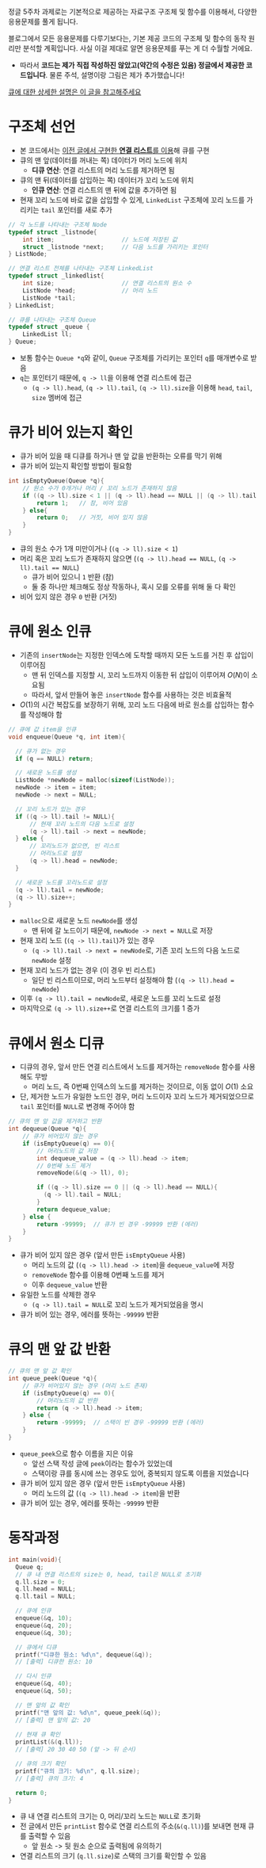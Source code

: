 정글 5주차 과제로는 기본적으로 제공하는 자료구조 구조체 및 함수를 이용해서, 다양한 응용문제를 풀게 됩니다.

블로그에서 모든 응용문제를 다루기보다는, 기본 제공 코드의 구조체 및 함수의 동작 원리만 분석할 계획입니다. 사실 이걸 제대로 알면 응용문제를 푸는 게 더 수월할 거에요.

- 따라서 **코드는 제가 직접 작성하진 않았고(약간의 수정은 있음) 정글에서 제공한 코드입니다**. 물론 주석, 설명이랑 그림은 제가 추가했습니다!

[큐에 대한 상세한 설명은 이 글을 참고해주세요](https://velog.io/@strawberry-tree/PS-%ED%81%90)

# 구조체 선언

- 본 코드에서는 [이전 글에서 구현한 **연결 리스트**를 이용](https://velog.io/@strawberry-tree/C-%EC%97%B0%EA%B2%B0-%EB%A6%AC%EC%8A%A4%ED%8A%B8-%EA%B5%AC%ED%98%84)해 큐를 구현
- 큐의 맨 앞(데이터를 꺼내는 쪽) 데이터가 머리 노드에 위치
  - **디큐 연산**: 연결 리스트의 머리 노드를 제거하면 됨
- 큐의 맨 뒤(데이터를 삽입하는 쪽) 데이터가 꼬리 노드에 위치
  - **인큐 연산**: 연결 리스트의 맨 뒤에 값을 추가하면 됨
- 현재 꼬리 노드에 바로 값을 삽입할 수 있게, `LinkedList` 구조체에 꼬리 노드를 가리키는 `tail` 포인터를 새로 추가

```c
// 각 노드를 나타내는 구조체 Node
typedef struct _listnode{
    int item;                   // 노드에 저장된 값
    struct _listnode *next;     // 다음 노드를 가리키는 포인터
} ListNode;

// 연결 리스트 전체를 나타내는 구조체 LinkedList
typedef struct _linkedlist{
    int size;                   // 연결 리스트의 원소 수
    ListNode *head;             // 머리 노드
    ListNode *tail;
} LinkedList;

// 큐를 나타내는 구조체 Queue
typedef struct _queue {
    LinkedList ll;
} Queue;
```

- 보통 함수는 `Queue *q`와 같이, `Queue` 구조체를 가리키는 포인터 `q`를 매개변수로 받음
- `q`는 포인터기 때문에, `q -> ll`을 이용해 연결 리스트에 접근
  - `(q -> ll).head`, `(q -> ll).tail`, `(q -> ll).size`을 이용해 `head`, `tail`, `size` 멤버에 접근

# 큐가 비어 있는지 확인
- 큐가 비어 있을 때 디큐를 하거나 맨 앞 값을 반환하는 오류를 막기 위해
- 큐가 비어 있는지 확인할 방법이 필요함

```c
int isEmptyQueue(Queue *q){
    // 원소 수가 0개거나 머리 / 꼬리 노드가 존재하지 않음
    if ((q -> ll).size < 1 || (q -> ll).head == NULL || (q -> ll).tail == NULL){
        return 1;   // 참, 비어 있음
    } else{
        return 0;   // 거짓, 비어 있지 않음
    }
}
```

- 큐의 원소 수가 1개 미만이거나 (`(q -> ll).size < 1`)
- 머리 혹은 꼬리 노드가 존재하지 않으면 (`(q -> ll).head == NULL`, `(q -> ll).tail == NULL`)
  - 큐가 비어 있으니 `1` 반환 (참)
  - 둘 중 하나만 체크해도 정상 작동하나, 혹시 모를 오류를 위해 둘 다 확인
- 비어 있지 않은 경우 `0` 반환 (거짓)

# 큐에 원소 인큐

- 기존의 `insertNode`는 지정한 인덱스에 도착할 때까지 모든 노드를 거친 후 삽입이 이루어짐
  - 맨 뒤 인덱스를 지정할 시, 꼬리 노드까지 이동한 뒤 삽입이 이루어져 $O(N)$이 소요됨
  - 따라서, 앞서 만들어 놓은 `insertNode` 함수를 사용하는 것은 비효율적
- $O(1)$의 시간 복잡도를 보장하기 위해, 꼬리 노드 다음에 바로 원소를 삽입하는 함수를 작성해야 함

```c
// 큐에 값 item을 인큐
void enqueue(Queue *q, int item){

  // 큐가 없는 경우 
  if (q == NULL) return;

  // 새로운 노드를 생성
  ListNode *newNode = malloc(sizeof(ListNode));
  newNode -> item = item;
  newNode -> next = NULL;

  // 꼬리 노드가 있는 경우
  if ((q -> ll).tail != NULL){
      // 현재 꼬리 노드의 다음 노드로 설정
      (q -> ll).tail -> next = newNode;
  } else {
      // 꼬리노드가 없으면, 빈 리스트
      // 머리노드로 설정
      (q -> ll).head = newNode;
  }

  // 새로운 노드를 꼬리노드로 설정
  (q -> ll).tail = newNode;
  (q -> ll).size++;
}
```
- `malloc`으로 새로운 노드 `newNode`를 생성
  - 맨 뒤에 갈 노드이기 때문에, `newNode -> next = NULL`로 저장
- 현재 꼬리 노드 (`(q -> ll).tail`)가 있는 경우
  - `(q -> ll).tail -> next = newNode`로, 기존 꼬리 노드의 다음 노드로 `newNode` 설정
- 현재 꼬리 노드가 없는 경우 (이 경우 빈 리스트)
  - 일단 빈 리스트이므로, 머리 노드부터 설정해야 함 (`(q -> ll).head = newNode`)
- 이후 `(q -> ll).tail = newNode`로, 새로운 노드를 꼬리 노드로 설정
- 마지막으로 `(q -> ll).size++`로 연결 리스트의 크기를 1 증가

# 큐에서 원소 디큐

- 디큐의 경우, 앞서 만든 연결 리스트에서 노드를 제거하는 `removeNode` 함수를 사용해도 무방
  - 머리 노드, 즉 0번째 인덱스의 노드를 제거하는 것이므로, 이동 없이 $O(1)$ 소요
- 단, 제거한 노드가 유일한 노드인 경우, 머리 노드이자 꼬리 노드가 제거되었으므로 `tail` 포인터를 `NULL`로 변경해 주어야 함
```c
// 큐의 맨 앞 값을 제거하고 반환
int dequeue(Queue *q){
    // 큐가 비어있지 않는 경우
    if (isEmptyQueue(q) == 0){
        // 머리노드의 값 저장
        int dequeue_value = (q -> ll).head -> item;
        // 0번째 노드 제거
        removeNode(&(q -> ll), 0);

        if ((q -> ll).size == 0 || (q -> ll).head == NULL){
          (q -> ll).tail = NULL;
        }
        return dequeue_value;
    } else {
        return -99999;  // 큐가 빈 경우 -99999 반환 (에러)
    } 
}
```
- 큐가 비어 있지 않은 경우 (앞서 만든 `isEmptyQueue` 사용)
  - 머리 노드의 값 (`(q -> ll).head -> item`)을 `dequeue_value`에 저장
  - `removeNode` 함수를 이용해 0번째 노드를 제거
  - 이후 `dequeue_value` 반환
- 유일한 노드를 삭제한 경우
  - `(q -> ll).tail = NULL`로 꼬리 노드가 제거되었음을 명시 
- 큐가 비어 있는 경우, 에러를 뜻하는 `-99999` 반환

# 큐의 맨 앞 값 반환
```c
// 큐의 맨 앞 값 확인
int queue_peek(Queue *q){
    // 큐가 비어있지 않는 경우 (머리 노드 존재)
    if (isEmptyQueue(q) == 0){
        // 머리노드의 값 반환
        return (q -> ll).head -> item;
    } else {
        return -99999;  // 스택이 빈 경우 -99999 반환 (에러)
    }
}
```
- `queue_peek`으로 함수 이름을 지은 이유
  - 앞선 스택 작성 글에 `peek`이라는 함수가 있었는데
  - 스택이랑 큐를 동시에 쓰는 경우도 있어, 중복되지 않도록 이름을 지었습니다
- 큐가 비어 있지 않은 경우 (앞서 만든 `isEmptyQueue` 사용)
  - 머리 노드의 값 (`(q -> ll).head -> item`)을 반환
- 큐가 비어 있는 경우, 에러를 뜻하는 `-99999` 반환

# 동작과정
```c
int main(void){
  Queue q;
  // 큐 내 연결 리스트의 size는 0, head, tail은 NULL로 초기화
  q.ll.size = 0;
  q.ll.head = NULL;
  q.ll.tail = NULL;

  // 큐에 인큐
  enqueue(&q, 10);
  enqueue(&q, 20);
  enqueue(&q, 30);

  // 큐에서 디큐
  printf("디큐한 원소: %d\n", dequeue(&q));
  // [출력] 디큐한 원소: 10

  // 다시 인큐
  enqueue(&q, 40);
  enqueue(&q, 50);

  // 맨 앞의 값 확인
  printf("맨 앞의 값: %d\n", queue_peek(&q));
  // [출력] 맨 앞의 값: 20
  
  // 현재 큐 확인
  printList(&(q.ll));
  // [출력] 20 30 40 50 (앞 -> 뒤 순서)

  // 큐의 크기 확인
  printf("큐의 크기: %d\n", q.ll.size);
  // [출력] 큐의 크기: 4

  return 0;
}

```
- 큐 내 연결 리스트의 크기는 0, 머리/꼬리 노드는 `NULL`로 초기화
- 전 글에서 만든 `printList` 함수로 연결 리스트의 주소(`&(q.ll)`)를 보내면 현재 큐를 출력할 수 있음
  - 앞 원소 -> 뒷 원소 순으로 출력됨에 유의하기
- 연결 리스트의 크기 (`q.ll.size`)로 스택의 크기를 확인할 수 있음
